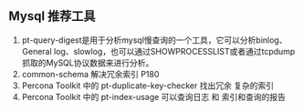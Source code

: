 ## Mysql 推荐工具

1. pt-query-digest是用于分析mysql慢查询的一个工具，它可以分析binlog、General log、slowlog，也可以通过SHOWPROCESSLIST或者通过tcpdump抓取的MySQL协议数据来进行分析。
2. common-schema 解决冗余索引 P180
3. Percona Toolkit 中的 pt-duplicate-key-checker 找出冗余 复杂的索引
4. Percona Toolkit  中的 pt-index-usage 可以查询日志 和 索引和查询的报告
